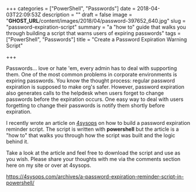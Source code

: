 +++
categories = ["PowerShell", "Passwords"]
date = 2018-04-03T22:09:53Z
description = ""
draft = false
image = "__GHOST_URL__/content/images/2018/04/password-397652_640.jpg"
slug = "password-expiration-script"
summary = "a \"how to\" guide that walks you through building a script that warns users of expiring passwords"
tags = ["PowerShell", "Passwords"]
title = "Create a Password Expiration Warning Script"

+++


Passwords... love or hate 'em, every admin has to deal with supporting them. One of the most common problems in corporate environments is expiring passwords. You know the thought process: regular password expiration is supposed to make org's safer. However, password expiration also generates calls to the helpdesk when users forget to change passwords before the expiration occurs. One easy way to deal with users forgetting to change their passwords is notify them shortly before expiration. 

I recently wrote an article on [4sysops](http://www.4sysops.com) on how to build a password expiration reminder script. The script is written with **powershell** but the article is a "how to" that walks you through how the script was built and the logic behind it.

Take a look at the article and feel free to download the script and use as you wish. Please share your thoughts with me via the comments section here on my site or over at 4sysops.

https://4sysops.com/archives/a-password-expiration-reminder-script-in-powershell/

